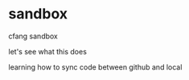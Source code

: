 # sandbox
cfang sandbox

let's see what this does

learning how to sync code between github and local
